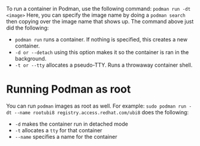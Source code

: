 To run a container in Podman, use the following command:
`podman run -dt <image>`
Here, you can specify the image name by doing a `podman search` then copying over the image name that shows up.
The command above just did the following:
* `podman run` runs a container. If nothing is specified, this creates a new container.
* `-d or --detach` using this option makes it so the container is ran in the background.
* `-t or --tty` allocates a pseudo-TTY. Runs a throwaway container shell.
# Running Podman as root
You can run `podman` images as root as well. For example:
`sudo podman run -dt --name rootubi8 registry.access.redhat.com/ubi8` does the following:
* `-d` makes the container run in detached mode
* `-t` allocates a `tty` for that container
* `--name` specifies a name for the container